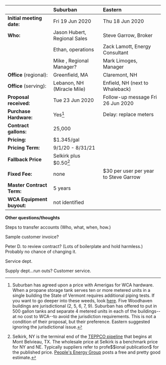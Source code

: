 |   |  Suburban  |  Eastern  |
|:-------|:-----------|:----------|
| **Initial meeting date:**| Fri 19 Jun 2020 | Thu 18 Jun 2020 |
| **Who:** | Jason Hubert, Regional Sales  | Steve Garrow, Broker |
|	| Ethan, operations			| Zack Lamott, Energy Consultant|
|	| Mike , Regional Manager?		| Mark Limoges, Manager |
| **Office** (regional): | Greenfield, MA	| Claremont, NH |
| **Office** (serving): | Lebanon, NH (Miracle Mile)| Enfield, NH (next to Whaleback) |
| **Proposal received:** | Tue 23 Jun 2020 | Follow-up message Fri 26 Jun 2020 |
| **Purchase Hardware:** |	Yes[^jurisdictional] | Delay: replace meters |
| **Contract gallons:** | 25,000 |  |
| **Pricing:** | \$1.345/gal |  |
| **Pricing Term:** | 9/1/20 - 8/31/21	|	|
| **Fallback Price** | Selkirk plus \$0.50[^selkirk] |   |
| **Fixed Fee:** | none		| \$30 per user per year to Steve Garrow |
| **Master Contract Term:** | 5 years	|	|
| **WCA Equipment buyout:**		| not identified|  |




**Other questions/thoughts**

[^jurisdictional]: Suburban has agreed upon a price with Amerigas for WCA hardware. When a propane storage tank serves ten or more metered units in a single building the State of Vermont requires additional piping tests. If you want to go deeper into these weeds, look [here](https://www.dropbox.com/s/ehax1i53i5yc10j/JurisdictionalPropane.pdf?dl=0). Five Woodhaven buildings are jurisdictional (2, 5, 6, 7, 9). Suburban has offered to put in 500 gallon tanks and separate 4 metered units in each of the buildings--at no cost to WCA--to avoid the jurisdiction requirements. This is not a condition of their proposal, but their preference. Eastern suggested ignoring the jurisdictional issue.

[^selkirk]: Selkirk, NY is the terminal end of the [TEPPCO pipeline](../images/_NEPropaneSupplyLocations.png) that begins at Mont Belvieau, TX. The wholesale price at Selkirk is a benchmark price for NY and NE. Typically suppliers refer to profe$\$ional publication\$ for the published price. [People's Energy Group](https://peoplesenergygroup.com/fuel-pricing/) posts a free and pretty good estimate.
  
Steps to transfer accounts (Who, what, when, how.)

Sample customer invoice?

Peter D. to review contract? (Lots of boilerplate and hold harmless.) Probably no chance of changing it.

Service dept.

Supply dept...run outs? Customer service.
